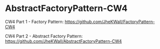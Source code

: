 # AbstractFactoryPattern-CW4


CW4 Part 1 - Factory Pattern:
https://github.com/JheKWall/FactoryPattern-CW4


CW4 Part 2 - Abstract Factory Pattern:
https://github.com/JheKWall/AbstractFactoryPattern-CW4
